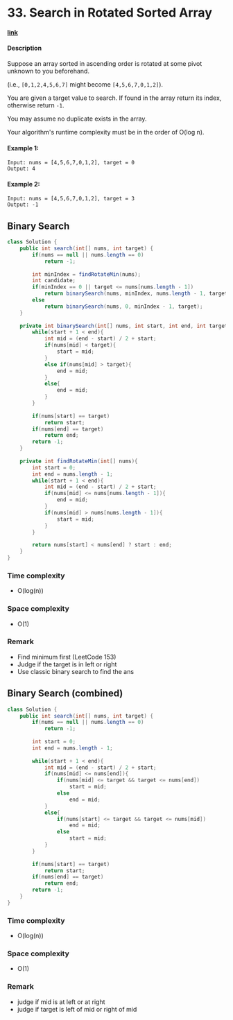 # 33. Search in Rotated Sorted Array

#### [link](https://leetcode.com/problems/search-in-rotated-sorted-array/)

#### Description
Suppose an array sorted in ascending order is rotated at some pivot unknown to you beforehand.

(i.e., `[0,1,2,4,5,6,7]` might become `[4,5,6,7,0,1,2]`).

You are given a target value to search. If found in the array return its index, otherwise return `-1`.

You may assume no duplicate exists in the array.

Your algorithm's runtime complexity must be in the order of O(log n).

#### Example 1:
```
Input: nums = [4,5,6,7,0,1,2], target = 0
Output: 4
```
#### Example 2:
```
Input: nums = [4,5,6,7,0,1,2], target = 3
Output: -1
```

## Binary Search
```java
class Solution {
    public int search(int[] nums, int target) {
        if(nums == null || nums.length == 0)
            return -1;
        
        int minIndex = findRotateMin(nums);
        int candidate;
        if(minIndex == 0 || target <= nums[nums.length - 1])
            return binarySearch(nums, minIndex, nums.length - 1, target);
        else
            return binarySearch(nums, 0, minIndex - 1, target);
    }
    
    private int binarySearch(int[] nums, int start, int end, int target){
        while(start + 1 < end){
            int mid = (end - start) / 2 + start;
            if(nums[mid] < target){
                start = mid;
            }
            else if(nums[mid] > target){
                end = mid;
            }
            else{
                end = mid;
            }
        }
        
        if(nums[start] == target)
            return start;
        if(nums[end] == target)
            return end;
        return -1;
    }
    
    private int findRotateMin(int[] nums){
        int start = 0;
        int end = nums.length - 1;
        while(start + 1 < end){
            int mid = (end - start) / 2 + start;
            if(nums[mid] <= nums[nums.length - 1]){
                end = mid;
            }
            if(nums[mid] > nums[nums.length - 1]){
                start = mid;
            }
        }
        
        return nums[start] < nums[end] ? start : end;
    }
}
```
### Time complexity
* O(log(n))
### Space complexity
* O(1)
### Remark
* Find minimum first (LeetCode 153)
* Judge if the target is in left or right
* Use classic binary search to find the ans

## Binary Search (combined)
```java
class Solution {
    public int search(int[] nums, int target) {
        if(nums == null || nums.length == 0)
            return -1;
        
        int start = 0;
        int end = nums.length - 1;
        
        while(start + 1 < end){
            int mid = (end - start) / 2 + start;
            if(nums[mid] <= nums[end]){
                if(nums[mid] <= target && target <= nums[end])
                    start = mid;
                else
                    end = mid;
            }
            else{
                if(nums[start] <= target && target <= nums[mid])
                    end = mid;
                else
                    start = mid;
            }
        }
        
        if(nums[start] == target)
            return start;
        if(nums[end] == target)
            return end;
        return -1;
    }
}
```
### Time complexity
* O(log(n))
### Space complexity
* O(1)
### Remark
* judge if mid is at left or at right
* judge if target is left of mid or right of mid